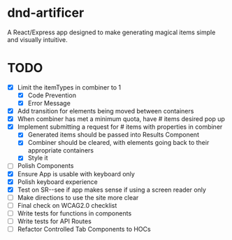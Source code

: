 # dnd-artificer
A React/Express app designed to make generating magical items simple and visually intuitive.

# TODO
- [X] Limit the itemTypes in combiner to 1
   - [X] Code Prevention
   - [X] Error Message
- [X] Add transition for elements being moved between containers
- [X] When combiner has met a minimum quota, have # items desired pop up
- [X] Implement submitting a request for # items with properties in combiner
   - [X] Generated items should be passed into Results Component
   - [X] Combiner should be cleared, with elements going back to their appropriate containers
   - [X] Style it
- [ ] Polish Components
- [X] Ensure App is usable with keyboard only
- [X] Polish keyboard experience
- [X] Test on SR--see if app makes sense if using a screen reader only
- [ ] Make directions to use the site more clear
- [ ] Final check on WCAG2.0 checklist
- [ ] Write tests for functions in components
- [ ] Write tests for API Routes
- [ ] Refactor Controlled Tab Components to HOCs
